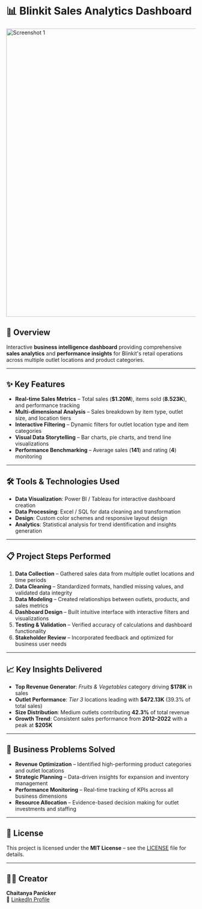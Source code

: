 # 📊 Blinkit Sales Analytics Dashboard

<img width="1364" height="767" alt="Screenshot 1" src="https://github.com/user-attachments/assets/099d307f-97a5-4331-b7dd-32d7e953463a" />

## 🎯 Overview
Interactive **business intelligence dashboard** providing comprehensive **sales analytics** and **performance insights** for Blinkit's retail operations across multiple outlet locations and product categories.

---

## ✨ Key Features
- **Real-time Sales Metrics** – Total sales (**$1.20M**), items sold (**8.523K**), and performance tracking  
- **Multi-dimensional Analysis** – Sales breakdown by item type, outlet size, and location tiers  
- **Interactive Filtering** – Dynamic filters for outlet location type and item categories  
- **Visual Data Storytelling** – Bar charts, pie charts, and trend line visualizations  
- **Performance Benchmarking** – Average sales (**141**) and rating (**4**) monitoring  

---

## 🛠️ Tools & Technologies Used
- **Data Visualization**: Power BI / Tableau for interactive dashboard creation  
- **Data Processing**: Excel / SQL for data cleaning and transformation  
- **Design**: Custom color schemes and responsive layout design  
- **Analytics**: Statistical analysis for trend identification and insights generation  

---

## 📋 Project Steps Performed
1. **Data Collection** – Gathered sales data from multiple outlet locations and time periods  
2. **Data Cleaning** – Standardized formats, handled missing values, and validated data integrity  
3. **Data Modeling** – Created relationships between outlets, products, and sales metrics  
4. **Dashboard Design** – Built intuitive interface with interactive filters and visualizations  
5. **Testing & Validation** – Verified accuracy of calculations and dashboard functionality  
6. **Stakeholder Review** – Incorporated feedback and optimized for business user needs  

---

## 📈 Key Insights Delivered
- **Top Revenue Generator**: *Fruits & Vegetables* category driving **$178K** in sales  
- **Outlet Performance**: *Tier 3* locations leading with **$472.13K** (39.3% of total sales)  
- **Size Distribution**: Medium outlets contributing **42.3%** of total revenue  
- **Growth Trend**: Consistent sales performance from **2012–2022** with a peak at **$205K**  

---

## 🎯 Business Problems Solved
- **Revenue Optimization** – Identified high-performing product categories and outlet locations  
- **Strategic Planning** – Data-driven insights for expansion and inventory management  
- **Performance Monitoring** – Real-time tracking of KPIs across all business dimensions  
- **Resource Allocation** – Evidence-based decision making for outlet investments and staffing  

---

## 📜 License
This project is licensed under the **MIT License** – see the [LICENSE](LICENSE) file for details.

---

## 👨‍💻 Creator
**Chaitanya Panicker**  
📌 [LinkedIn Profile](https://www.linkedin.com/in/chaitanyapanicker/)  
